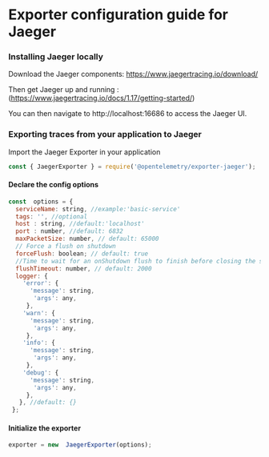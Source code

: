 # Exporter configuration guide for Jaeger

### Installing Jaeger locally 

Download the Jaeger components: https://www.jaegertracing.io/download/

Then get Jaeger up and running : (https://www.jaegertracing.io/docs/1.17/getting-started/)

You can then navigate to http://localhost:16686 to access the Jaeger UI.

### Exporting traces from your application to Jaeger

Import the Jaeger Exporter in your application
```typeScript
const { JaegerExporter } = require('@opentelemetry/exporter-jaeger');
```
#### Declare the config options
```javascript
const  options = {
  serviceName: string, //example:'basic-service'
  tags: '', //optional
  host : string, //default:'localhost'
  port : number, //default: 6832
  maxPacketSize: number, // default: 65000
  // Force a flush on shutdown 
  forceFlush: boolean; // default: true
  //Time to wait for an onShutdown flush to finish before closing the sender
  flushTimeout: number, // default: 2000
  logger: {
    'error': {
      'message': string,
       'args': any,
     },
    'warn': {
      'message': string,
       'args': any,
     },
    'info': {
      'message': string,
       'args': any,
     },
    'debug': {
      'message': string,
       'args': any,
     },
   }, //default: {}
 };
```
#### Initialize the exporter
```javascript
exporter = new  JaegerExporter(options);
```